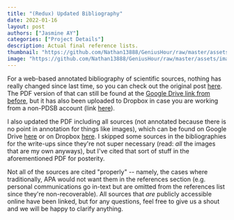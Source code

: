 ```yaml
---
title: "(Redux) Updated Bibliography"
date: 2022-01-16
layout: post
authors: ["Jasmine AY"]
categories: ["Project Details"]
description: Actual final reference lists.
thumbnail: "https://github.com/Nathan13888/GeniusHour/raw/master/assets/images/IMG_4098.jpg"
image: "https://github.com/Nathan13888/GeniusHour/raw/master/assets/images/IMG_4098.jpg"
---
```


For a web-based annotated bibliography of scientific sources, nothing has really changed since last time, so you can check out the original post [here](nathan13888.github.io/GeniusHour/blog/2021-12-16-updated-bibliography). The PDF version of that can still be found at the [Google Drive link from before](https://drive.google.com/file/d/1DL1HD_raEAGdlNlpE71cIoOUmD78cFBx/view?usp=sharing), but it has also been uploaded to Dropbox in case you are working from a non-PDSB account (link [here](https://www.dropbox.com/s/kds3v7vvnr2crzh/References%20_%20Genius%20Hour%20_%20SCH4UE-A.pdf?dl=0)).

I also updated the PDF including all sources (not annotated because there is no point in annotation for things like images), which can be found on Google Drive [here](https://drive.google.com/file/d/1qbB-y23kIuizqPThfiRaIyK3W0aR-XlB/view?usp=sharing) or on Dropbox [here](https://www.dropbox.com/s/gb6q2qq389l62cr/redux%20Updated%20Bibliography.v.1.1.pdf?dl=0). I skipped some sources in the bibliographies for the write-ups since they're not super necessary (read: *all* the images that are my own anyways), but I've cited that sort of stuff in the aforementioned PDF for posterity.

Not all of the sources are cited "properly" -- namely, the cases where traditionally, APA would not want them in the references section (e.g. personal communications go in-text but are omitted from the references list since they're non-recoverable). All sources that *are* publicly accessible online have been linked, but for any questions, feel free to give us a shout and we will be happy to clarify anything.
